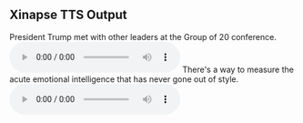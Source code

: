 ## Xinapse TTS Output

President Trump met with other leaders at the Group of 20 conference.
<audio src="https://github.com/fatchord/model_outputs/blob/master/ljspeech_9bit_mulaw/tts1.wav?raw=true" controls preload></audio>
There's a way to measure the acute emotional intelligence that has never gone out of style.
<audio src="https://github.com/fatchord/model_outputs/blob/master/ljspeech_9bit_mulaw/tts2.wav?raw=true" controls preload></audio>
